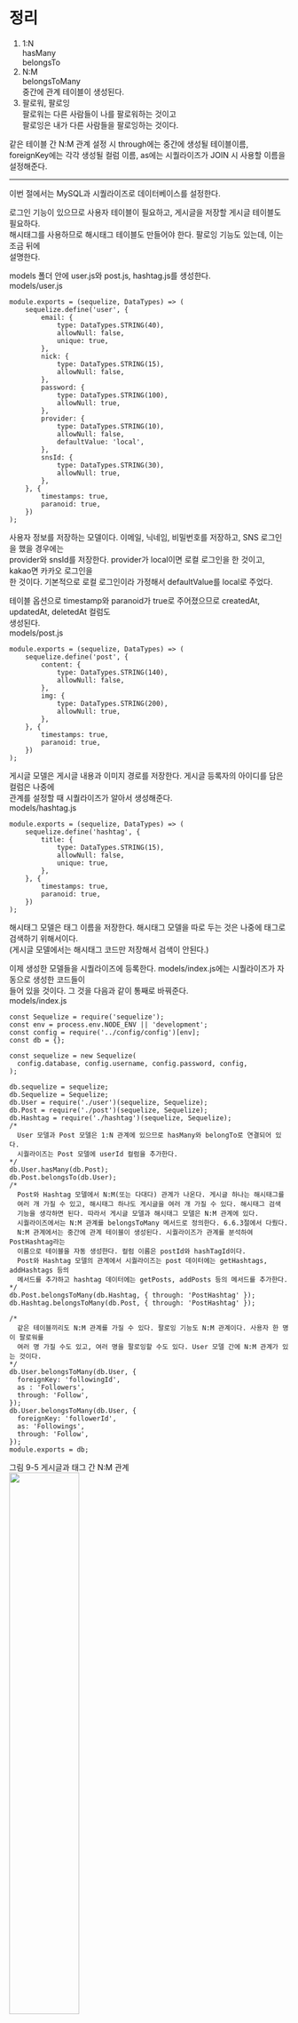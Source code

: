 # 정리
1. 1:N  
hasMany  
belongsTo  
2. N:M  
belongsToMany   
중간에 관계 테이블이 생성된다.  
3. 팔로워, 팔로잉  
팔로워는 다른 사람들이 나를 팔로워하는 것이고    
팔로잉은 내가 다른 사람들을 팔로잉하는 것이다.  
  
같은 테이블 간 N:M 관계 설정 시 through에는 중간에 생성될 테이블이름, foreignKey에는 각각 생성될 컬럼 이름, as에는 시퀄라이즈가 JOIN 시 사용할 이름을 설정해준다.   

---

이번 절에서는 MySQL과 시퀄라이즈로 데이터베이스를 설정한다.  
  
로그인 기능이 있으므로 사용자 테이블이 필요하고, 게시글을 저장할 게시글 테이블도 필요하다.  
해시태그를 사용하므로 해시태그 테이블도 만들어야 한다. 팔로잉 기능도 있는데, 이는 조금 뒤에  
설명한다.   
  
models 폴더 안에 user.js와 post.js, hashtag.js를 생성한다.   
models/user.js  
```
module.exports = (sequelize, DataTypes) => (
    sequelize.define('user', {
        email: {
            type: DataTypes.STRING(40),
            allowNull: false,
            unique: true,
        },
        nick: {
            type: DataTypes.STRING(15),
            allowNull: false,
        },
        password: {
            type: DataTypes.STRING(100),
            allowNull: true,
        },
        provider: {
            type: DataTypes.STRING(10),
            allowNull: false,
            defaultValue: 'local',
        },
        snsId: {
            type: DataTypes.STRING(30),
            allowNull: true,
        },
    }, {
        timestamps: true,
        paranoid: true,
    })
);
```
사용자 정보를 저장하는 모델이다. 이메일, 닉네임, 비밀번호를 저장하고, SNS 로그인을 했을 경우에는  
provider와 snsId를 저장한다. provider가 local이면 로컬 로그인을 한 것이고, kakao면 카카오 로그인을  
한 것이다. 기본적으로 로컬 로그인이라 가정해서 defaultValue를 local로 주었다.  
  
테이블 옵션으로 timestamp와 paranoid가 true로 주어졌으므로 createdAt, updatedAt, deletedAt 컬럼도  
생성된다.   
models/post.js  
```
module.exports = (sequelize, DataTypes) => (
    sequelize.define('post', {
        content: {
            type: DataTypes.STRING(140),
            allowNull: false,
        },
        img: {
            type: DataTypes.STRING(200),
            allowNull: true,
        },
    }, {
        timestamps: true,
        paranoid: true,
    })
);
```
게시글 모델은 게시글 내용과 이미지 경로를 저장한다. 게시글 등록자의 아이디를 담은 컬럼은 나중에   
관계를 설정할 때 시퀄라이즈가 알아서 생성해준다.   
models/hashtag.js  
```
module.exports = (sequelize, DataTypes) => (
    sequelize.define('hashtag', {
        title: {
            type: DataTypes.STRING(15),
            allowNull: false,
            unique: true,
        },
    }, {
        timestamps: true,
        paranoid: true,
    })
);
```

해시태그 모델은 태그 이름을 저장한다. 해시태그 모델을 따로 두는 것은 나중에 태그로 검색하기 위해서이다.   
(게시글 모델에서는 해시태그 코드만 저장해서 검색이 안된다.)  
  
이제 생성한 모델들을 시퀄라이즈에 등록한다. models/index.js에는 시퀄라이즈가 자동으로 생성한 코드들이  
들어 있을 것이다. 그 것을 다음과 같이 통째로 바꿔준다.   
models/index.js  
```
const Sequelize = require('sequelize');
const env = process.env.NODE_ENV || 'development';
const config = require('../config/config')[env];
const db = {};

const sequelize = new Sequelize(
  config.database, config.username, config.password, config,
);

db.sequelize = sequelize;
db.Sequelize = Sequelize;
db.User = require('./user')(sequelize, Sequelize);
db.Post = require('./post')(sequelize, Sequelize);
db.Hashtag = require('./hashtag')(sequelize, Sequelize);
/*
  User 모델과 Post 모델은 1:N 관계에 있으므로 hasMany와 belongTo로 연결되어 있다.
  시퀄라이즈는 Post 모델에 userId 컬럼을 추가한다.
*/
db.User.hasMany(db.Post);
db.Post.belongsTo(db.User);
/*
  Post와 Hashtag 모델에서 N:M(또는 다대다) 관계가 나온다. 게시글 하나는 해시태그를  
  여러 개 가질 수 있고, 해시태그 하나도 게시글을 여러 개 가질 수 있다. 해시태그 검색  
  기능을 생각하면 된다. 따라서 게시글 모델과 해시태그 모델은 N:M 관계에 있다. 
  시퀄라이즈에서는 N:M 관계를 belongsToMany 메서드로 정의한다. 6.6.3절에서 다뤘다. 
  N:M 관계에서는 중간에 관계 테이블이 생성된다. 시퀄라이즈가 관계를 분석하여 PostHashtag라는  
  이름으로 테이블을 자동 생성한다. 컬럼 이름은 postId와 hashTagId이다.  
  Post와 Hashtag 모델의 관계에서 시퀄라이즈는 post 데이터에는 getHashtags, addHashtags 등의 
  메서드를 추가하고 hashtag 데이터에는 getPosts, addPosts 등의 메서드를 추가한다.
*/
db.Post.belongsToMany(db.Hashtag, { through: 'PostHashtag' });
db.Hashtag.belongsToMany(db.Post, { through: 'PostHashtag' });

/*
  같은 테이블끼리도 N:M 관계를 가질 수 있다. 팔로잉 기능도 N:M 관계이다. 사용자 한 명이 팔로워를  
  여러 명 가질 수도 있고, 여러 명을 팔로잉할 수도 있다. User 모델 간에 N:M 관계가 있는 것이다.
*/
db.User.belongsToMany(db.User, {
  foreignKey: 'followingId',
  as : 'Followers',
  through: 'Follow',
});
db.User.belongsToMany(db.User, {
  foreignKey: 'followerId',
  as: 'Followings',
  through: 'Follow',
});
module.exports = db;
```
그림 9-5 게시글과 태그 간 N:M 관계  
<img src="https://user-images.githubusercontent.com/33191974/152639830-491d3406-0437-49de-a7e7-02af5bf321ef.png" width="50%" height="50%"/>    
그림 9-6 PostHashtag 모델  
<img src="https://user-images.githubusercontent.com/33191974/152639898-491d22bf-eddb-4d17-9192-71be415fa3c5.png" width="50%" height="50%"/>   
그림 9-7 같은 테이블 간 N:M 관계  
<img src="https://user-images.githubusercontent.com/33191974/152640176-7ed8dc10-8236-4e8f-9cb1-868cce735861.png" width="50%" height="50%"/>    

같은 테이블 간 N:M 관계에서는 모델 이름과 컬럼 이름을 따로 정해주어야 한다. 모델 이름이 UserUser일 수는 없으니까   
말이다. through 옵션으로 생성할 모델 이름을 Follow로 정했다.  
  
Follow 모델에서 사용자 아이디를 저장하는 컬럼 이름이 둘 다 userId면 누가 팔로워고 누가 팔로잉 중인지 구분이 되지   
않으므로 따로 설정해주어야 한다. foreignKey 옵션에 각각 followerId, followingId를 넣어주어 두 사용자 아이디를  
구별했다.   
  
as 옵션은 시퀄라이즈가 JOIN 작업 시 사용하는 이름이다. as에 등록한 이름을 바탕으로 시퀄라이즈는 getFollowings,  
getFollowers, addFollowing, addFollower등의 메서드를 자동으로 추가한다.  
  
NodeBird의 모델은 총 5개, 즉 직접 생성한 User, Hashtag, Post와 시퀄라이즈가 관계를 파악하여 생성한 PostHashtag,  
Follow까지이다.  
  
이제 생성한 모델을 데이터베이스 및 서버와 연결한다. 아직 데이터베이스를 만들지 않았으므로 데이터베이스부터  
만들자. 데이터베이스의 이름은 nodebird이다.  
  
7장에서는 MySQL 프롬프트를 통해 SQL문으로 데이터베이스를 만들었다. 하지만 시퀄라이즈는 config.json을 읽어 데이터베이스를  
생성해주는 기능이 있다. 따라서 config.json을 먼저 수정한다. MySQL 비밀번호를 password에 넣고 데이터베이스 이름을  
nodebird로 바꾼다.  
config/config.json  
```
{
  "development": {
    "username": "root",
    "password": "비밀번호",
    "database": "nodebird",
    "host": "127.0.0.1",
    "dialect": "mysql"
  },
  
  ...
}
```
콘솔에서 sequelize db:create 명령어를 입력하면 데이터베이스가 생성된다.
콘솔  
```
PS C:\nodejs\nodebird> sequelize db:create

Sequelize CLI [Node: 16.13.1, CLI: 6.4.1, ORM: 6.15.0]

Loaded configuration file "config\config.json".
Using environment "development".
Database nodebird created.
```
데이터베이스를 생성했으니 모델을 서버와 연결한다.  
app.js  
```
...
const pageRouter = require('./routes/page');
//추가된 부분
const { sequelize } = require('./models');
//추가된 부분

const app = express();
//추가된 부분
sequelize.sync();
//추가된 부분

app.set('views', path.join(__dirname, 'views'));
...
```
서버쪽 세팅이 완료되었다. 이제 서버를 실행한다. 시퀄라이즈는 테이블 생성 쿼리문에 IF NOT EXISTS를  
넣어주므로 테이블이 없을 때 테이블을 자동으로 생성한다.   
콘솔    
```
PS C:\nodejs\nodebird> npm start

> nodebird@0.0.1 start
> nodemon app

[nodemon] 2.0.15
[nodemon] to restart at any time, enter `rs`
[nodemon] watching path(s): *.*
[nodemon] watching extensions: js,mjs,json
[nodemon] starting `node app.js`
8001 번 포트에서 대기 중
Executing (default): CREATE TABLE IF NOT EXISTS `users` (`id` INTEGER NOT NULL auto_increment , `email` VARCHAR(40) NOT NULL UNIQUE, `nick` VARCHAR(15) NOT NULL, `password` VARCHAR(100), `provider` VARCHAR(10) NOT NULL DEFAULT 'local', `snsId` VARCHAR(30), `createdAt` DATETIME NOT NULL, `updatedAt` DATETIME NOT NULL, `deletedAt` DATETIME, PRIMARY KEY (`id`)) ENGINE=InnoDB;
Executing (default): SHOW INDEX FROM `users` FROM `nodebird`
Executing (default): CREATE TABLE IF NOT EXISTS `posts` (`id` INTEGER NOT NULL auto_increment , `content` VARCHAR(140) NOT NULL, `img` VARCHAR(200), `createdAt` DATETIME NOT NULL, `updatedAt` DATETIME NOT NULL, `deletedAt` DATETIME, `userId` INTEGER, PRIMARY KEY (`id`), FOREIGN KEY (`userId`) REFERENCES `users` (`id`) ON DELETE SET NULL ON UPDATE CASCADE) ENGINE=InnoDB;
```
위의 생성된 쿼리 내용을 보면 posts 테이블의 userId 컬럼이 자동으로 생성된 것을 확인할 수 있다.   
데이터베이스 세팅이 완료되었으므로 사용자 정보를 저장할 수 있다. 이제 로그인을 구현하자.  

































